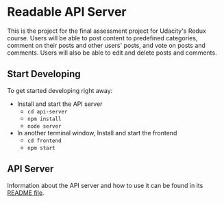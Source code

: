 # Readable API Server

This is the project for the final assessment project for Udacity's Redux course. Users will be able to post content to predefined categories, comment on their posts and other users' posts, and vote on posts and comments. Users will also be able to edit and delete posts and comments.

## Start Developing

To get started developing right away:

* Install and start the API server
    - `cd api-server`
    - `npm install`
    - `node server`
* In another terminal window, Install and start the frontend
    - `cd frontend`
    - `npm start`

## API Server

Information about the API server and how to use it can be found in its [README file](api-server/README.md).
